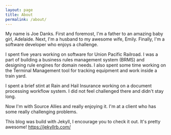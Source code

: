 ```yaml
---
layout: page
title: About
permalink: /about/
---
```


My name is Joe Danks. First and foremost, I'm a father to an amazing baby girl, Adelaide. Next, I'm a husband to my awesome wife, Emily. Finally, I'm a software developer who enjoys a challenge.

I spent five years working on software for Union Pacific Railroad. I was a part of building a business rules management system (BRMS) and designing rule engines for domain needs. I also spent some time working on the Terminal Management tool for tracking equipment and work inside a train yard.

I spent a brief stint at Rain and Hail Insurance working on a document processing workflow system. I did not feel challenged there and didn't stay long.

Now I'm with Source Allies and really enjoying it. I'm at a client who has some really challenging problems.


This blog was build with Jekyll, I encourage you to check it out. It's pretty awesome!
https://jekyllrb.com/
